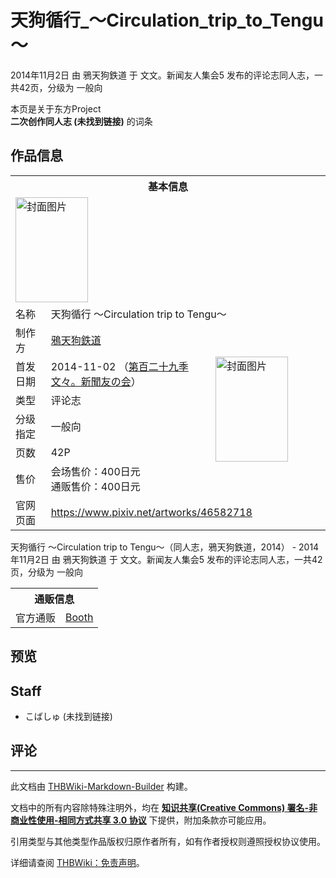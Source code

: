 # 天狗循行_～Circulation_trip_to_Tengu～

<!-- source html: G:\repos\THBWiki-Markdown-Builder\THBWikiMarkdown\Temp\main\5\52\ns0%3A%E5%A4%A9%E7%8B%97%E5%BE%AA%E8%A1%8C_%EF%BD%9ECirculation_trip_to_Tengu%EF%BD%9E.html -->

2014年11月2日 由 鴉天狗鉄道 于 文文。新闻友人集会5 发布的评论志同人志，一共42页，分级为 一般向

本页是关于东方Project  
 **二次创作同人志 (未找到链接)** 的词条
## 作品信息

<table><tbody><tr><th colspan="3">基本信息</th></tr><tr><td class="cover-artwork-mobile" colspan="2"><a href="./文件-天狗循行_～Circulation_trip_to_Tengu～封面.jpg.md" class="image" title="封面图片"><img alt="封面图片" src="https://upload.thwiki.cc/thumb/f/ff/%E5%A4%A9%E7%8B%97%E5%BE%AA%E8%A1%8C_%EF%BD%9ECirculation_trip_to_Tengu%EF%BD%9E%E5%B0%81%E9%9D%A2.jpg/116px-%E5%A4%A9%E7%8B%97%E5%BE%AA%E8%A1%8C_%EF%BD%9ECirculation_trip_to_Tengu%EF%BD%9E%E5%B0%81%E9%9D%A2.jpg" decoding="async" loading="lazy" width="116" height="168" srcset="https://upload.thwiki.cc/thumb/f/ff/%E5%A4%A9%E7%8B%97%E5%BE%AA%E8%A1%8C_%EF%BD%9ECirculation_trip_to_Tengu%EF%BD%9E%E5%B0%81%E9%9D%A2.jpg/175px-%E5%A4%A9%E7%8B%97%E5%BE%AA%E8%A1%8C_%EF%BD%9ECirculation_trip_to_Tengu%EF%BD%9E%E5%B0%81%E9%9D%A2.jpg 1.5x, https://upload.thwiki.cc/thumb/f/ff/%E5%A4%A9%E7%8B%97%E5%BE%AA%E8%A1%8C_%EF%BD%9ECirculation_trip_to_Tengu%EF%BD%9E%E5%B0%81%E9%9D%A2.jpg/233px-%E5%A4%A9%E7%8B%97%E5%BE%AA%E8%A1%8C_%EF%BD%9ECirculation_trip_to_Tengu%EF%BD%9E%E5%B0%81%E9%9D%A2.jpg 2x" data-file-width="833" data-file-height="1200"></a></td>
</tr><tr><td class="label">名称</td><td colspan="2"> 天狗循行 ～Circulation trip to Tengu～ </td></tr><tr><td class="label">制作方</td><td><a href="./鴉天狗鉄道.md" title="鴉天狗鉄道">鴉天狗鉄道</a></td><td class="cover-artwork" rowspan="6" style="min-width:168px;"><a href="./文件-天狗循行_～Circulation_trip_to_Tengu～封面.jpg.md" class="image" title="封面图片"><img alt="封面图片" src="https://upload.thwiki.cc/thumb/f/ff/%E5%A4%A9%E7%8B%97%E5%BE%AA%E8%A1%8C_%EF%BD%9ECirculation_trip_to_Tengu%EF%BD%9E%E5%B0%81%E9%9D%A2.jpg/116px-%E5%A4%A9%E7%8B%97%E5%BE%AA%E8%A1%8C_%EF%BD%9ECirculation_trip_to_Tengu%EF%BD%9E%E5%B0%81%E9%9D%A2.jpg" decoding="async" loading="lazy" width="116" height="168" srcset="https://upload.thwiki.cc/thumb/f/ff/%E5%A4%A9%E7%8B%97%E5%BE%AA%E8%A1%8C_%EF%BD%9ECirculation_trip_to_Tengu%EF%BD%9E%E5%B0%81%E9%9D%A2.jpg/175px-%E5%A4%A9%E7%8B%97%E5%BE%AA%E8%A1%8C_%EF%BD%9ECirculation_trip_to_Tengu%EF%BD%9E%E5%B0%81%E9%9D%A2.jpg 1.5x, https://upload.thwiki.cc/thumb/f/ff/%E5%A4%A9%E7%8B%97%E5%BE%AA%E8%A1%8C_%EF%BD%9ECirculation_trip_to_Tengu%EF%BD%9E%E5%B0%81%E9%9D%A2.jpg/233px-%E5%A4%A9%E7%8B%97%E5%BE%AA%E8%A1%8C_%EF%BD%9ECirculation_trip_to_Tengu%EF%BD%9E%E5%B0%81%E9%9D%A2.jpg 2x" data-file-width="833" data-file-height="1200"></a></td>
</tr><tr><td class="label">首发日期</td><td>2014-11-02&#160;（<a href="/展会作品列表?e=%E6%96%87%E6%96%87%E3%80%82%E6%96%B0%E9%97%BB%E5%8F%8B%E4%BA%BA%E9%9B%86%E4%BC%9A%235">第百二十九季 文々。新聞友の会</a>）</td></tr><tr><td class="label">类型</td><td>评论志</td></tr><tr><td class="label">分级指定</td><td>一般向</td></tr><tr><td class="label">页数</td><td>42P</td></tr><tr><td class="label">售价</td><td>会场售价：400日元<br>通贩售价：400日元</td></tr>
<tr><td class="label">官网页面</td><td colspan="2"><a rel="nofollow" class="external free" href="https://www.pixiv.net/artworks/46582718">https://www.pixiv.net/artworks/46582718</a></td></tr></tbody></table>

天狗循行 ～Circulation trip to Tengu～（同人志，鴉天狗鉄道，2014） - 2014年11月2日 由 鴉天狗鉄道 于 文文。新闻友人集会5 发布的评论志同人志，一共42页，分级为 一般向

<table><tbody><tr><th colspan="3">通贩信息</th></tr><tr><td class="label">官方通贩</td><td colspan="2"><a rel="nofollow" class="external text" href="https://karasu-tengu-t.booth.pm/items/2843439">Booth</a></td></tr></tbody></table>


## 预览
## Staff
- こばしゅ (未找到链接)

## 评论




---

此文档由 [THBWiki-Markdown-Builder](https://github.com/Delsin-Yu/THBWiki-Markdown-Builder) 构建。

文档中的所有内容除特殊注明外，均在 [**知识共享(Creative Commons) 署名-非商业性使用-相同方式共享 3.0 协议**](https://creativecommons.org/licenses/by-sa/3.0/deed.zh-hans) 下提供，附加条款亦可能应用。

引用类型与其他类型作品版权归原作者所有，如有作者授权则遵照授权协议使用。

详细请查阅 [THBWiki：免责声明](https://thbwiki.cc/THBWiki:%E5%85%8D%E8%B4%A3%E5%A3%B0%E6%98%8E)。

